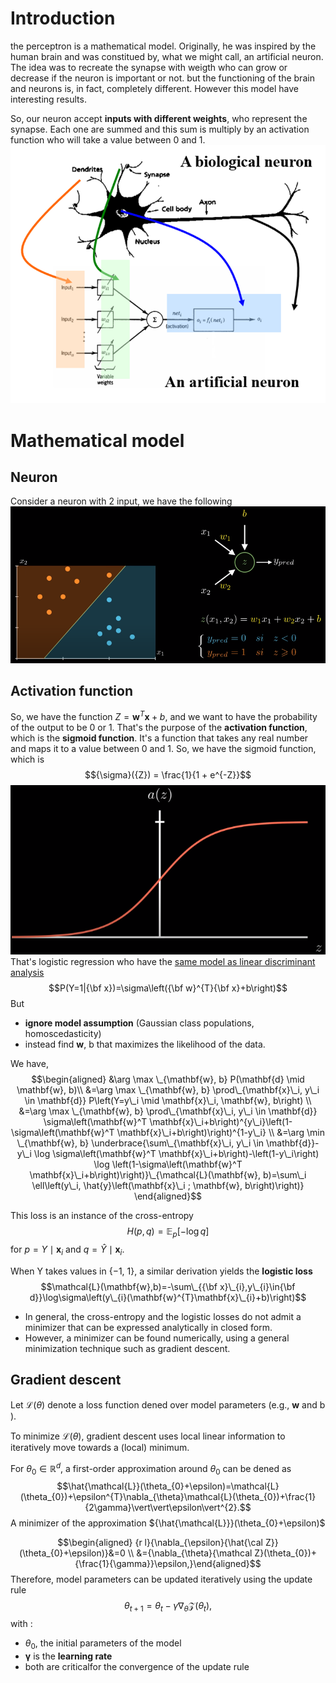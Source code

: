 # Introduction
the perceptron is a mathematical model. Originally, he was inspired by the human brain and was constitued by, what we might call, an artificial neuron. The idea was to recreate the synapse with weigth who can grow or decrease if the neuron is important or not.
but the functioning of the brain and neurons is, in fact, completely different.  However this model have interesting results.

So, our neuron accept **inputs with different weights**, who represent the synapse. Each one are summed and this sum is multiply by an activation function who will take a value between 0 and 1.
![](_resources/Pasted%20image%2020221012153349.png)
# Mathematical model
## Neuron
Consider a neuron with 2 input, we have the following
![](_resources/Pasted%20image%2020221015201527.png)
## Activation function
So, we have the function ${Z} = \mathbf{w}^{T}\mathbf{x}+b$, and we want to have the probability of the output to be 0 or 1.
That's the purpose of the **activation function**, which is the **sigmoid function**. It's a function that takes any real number and maps it to a value between 0 and 1. So, we have the sigmoid function, which is $${\sigma}({Z}) = \frac{1}{1 + e^{-Z}}$$
![](_resources/Pasted%20image%2020221015202650.png)
That's logistic regression who have the  [same model as linear discriminant analysis](data-science/deep-learning/LDA%20and%20Sigmoid.md) 
$$P(Y=1|{\bf x})=\sigma\left({\bf w}^{T}{\bf x}+b\right)$$
But 
- **ignore model assumption** (Gaussian class populations, homoscedasticity)
- instead find **w**, b that maximizes the likelihood of the data.

We have,
$$\begin{aligned}
&\arg \max \_{\mathbf{w}, b} P(\mathbf{d} \mid \mathbf{w}, b)\\
&=\arg \max \_{\mathbf{w}, b} \prod\_{\mathbf{x}\_i, y\_i \in \mathbf{d}} P\left(Y=y\_i \mid \mathbf{x}\_i, \mathbf{w}, b\right) \\
&=\arg \max \_{\mathbf{w}, b} \prod\_{\mathbf{x}\_i, y\_i \in \mathbf{d}} \sigma\left(\mathbf{w}^T \mathbf{x}\_i+b\right)^{y\_i}\left(1-\sigma\left(\mathbf{w}^T \mathbf{x}\_i+b\right)\right)^{1-y\_i} \\
&=\arg \min \_{\mathbf{w}, b} \underbrace{\sum\_{\mathbf{x}\_i, y\_i \in \mathbf{d}}-y\_i \log \sigma\left(\mathbf{w}^T \mathbf{x}\_i+b\right)-\left(1-y\_i\right) \log \left(1-\sigma\left(\mathbf{w}^T \mathbf{x}\_i+b\right)\right)}\_{\mathcal{L}(\mathbf{w}, b)=\sum\_i \ell\left(y\_i, \hat{y}\left(\mathbf{x}\_i ; \mathbf{w}, b\right)\right)}
\end{aligned}$$

This loss is an instance of the cross-entropy
$$
H(p, q)=\mathbb{E}_p[-\log q]
$$
for $p=Y \mid \mathbf{x}_i$ and $q=\hat{Y} \mid \mathbf{x}_i$.

When Y takes values in {−1, 1}, a similar derivation yields the **logistic loss**
$$\mathcal{L}(\mathbf{w},b)=-\sum\_{{\bf x}\_{i},y\_{i}\in{\bf d}}\log\sigma\left(y\_{i}(\mathbf{w}^{T}\mathbf{x}\_{i}+b)\right)$$

- In general, the cross-entropy and the logistic losses do not admit a minimizer that can be expressed analytically in closed form. 
- However, a minimizer can be found numerically, using a general minimization technique such as gradient descent.
## Gradient descent
Let ${\mathcal{L}}(\theta)$ denote a loss function dened over model parameters (e.g., $\mathbf{w}$ and b ).  

To minimize ${\mathcal{L}}(\theta)$, gradient descent uses local linear information to iteratively move towards a (local) minimum.

For $\theta_{0}\in\mathbb{R}^{d}$, a first-order approximation around $\theta_{0}$ can be dened as $$\hat{\mathcal{L}}(\theta_{0}+\epsilon)=\mathcal{L}(\theta_{0})+\epsilon^{T}\nabla_{\theta}\mathcal{L}(\theta_{0})+\frac{1}{2\gamma}\vert\vert\epsilon\vert^{2}.$$A minimizer of the approximation ${\hat{\mathcal{L}}}(\theta_{0}+\epsilon)$

$$\begin{aligned}
{r l}{\nabla_{\epsilon}{\hat{\cal Z}}(\theta_{0}+\epsilon)}&=0 \\
&={\nabla_{\theta}{\mathcal Z}(\theta_{0})+{\frac{1}{\gamma}}\epsilon,}\end{aligned}$$
Therefore, model parameters can be updated iteratively using the update rule
$$\theta_{t+1}=\theta_{t}-\gamma\nabla_{\theta}\mathcal{Z}(\theta_{t}),$$
with : 
- $\theta_0$, the initial parameters of the model
- $\boldsymbol{\gamma}$ is the **learning rate**
- both are criticalfor the convergence of the update rule